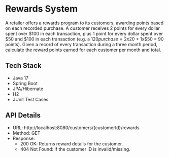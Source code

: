 # Rewards System
A retailer offers a rewards program to its customers, awarding points based on each recorded purchase. 
A customer receives 2 points for every dollar spent over $100 in each transaction, plus 1 point for every dollar spent over $50 and $100 in each transaction
(e.g. a $120 purchase = 2x$20 + 1x$50 = 90 points). 
Given a record of every transaction during a three month period, calculate the reward points earned for each customer per month and total.

## Tech Stack
- Java 17
- Spring Boot
- JPA/Hibernate
- H2
- JUnit Test Cases

## API Details
- URL:
  http://localhost:8080/customers/{customerId}/rewards
- Method: GET
- Response:
  * 200 OK: Returns reward details for the customer.
  * 404 Not Found: If the customer ID is invalid/missing.
